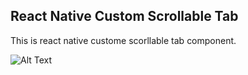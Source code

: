 ## React Native Custom Scrollable Tab

This is react native custome scorllable tab component.

![Alt Text](https://github.com/nakulkundaliya/react-native-custom-scrollable-tabs/demo.gif)

